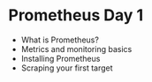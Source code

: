 # Prometheus Day 1

- What is Prometheus?
- Metrics and monitoring basics
- Installing Prometheus
- Scraping your first target
